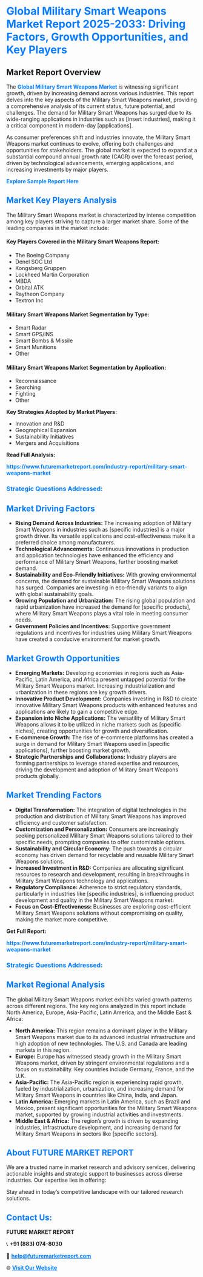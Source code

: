 <h1 style="color: #007BFF;">Global Military Smart Weapons Market Report 2025-2033: Driving Factors, Growth Opportunities, and Key Players</h1>

<section id="overview">
<h2>Market Report Overview</h2>
<p>The <a href="https://www.futuremarketreport.com/industry-report/military-smart-weapons-market" style="color: #007BFF; text-decoration: none;"><strong>Global Military Smart Weapons Market</strong></a> is witnessing significant growth, driven by increasing demand across various industries. This report delves into the key aspects of the Military Smart Weapons market, providing a comprehensive analysis of its current status, future potential, and challenges. The demand for Military Smart Weapons has surged due to its wide-ranging applications in industries such as [insert industries], making it a critical component in modern-day [applications].</p>
<p>As consumer preferences shift and industries innovate, the Military Smart Weapons market continues to evolve, offering both challenges and opportunities for stakeholders. The global market is expected to expand at a substantial compound annual growth rate (CAGR) over the forecast period, driven by technological advancements, emerging applications, and increasing investments by major players.</p>
</section>

<section id="overview">
<p><a href="https://www.futuremarketreport.com/request-sample/reportId=106206" style="color: #007BFF; text-decoration: none;"><strong>Explore Sample Report Here</strong></a></p>
</section>

<section id="key-players">
<h2 style="color: #007BFF;">Market Key Players Analysis</h2>
<p>The Military Smart Weapons market is characterized by intense competition among key players striving to capture a larger market share. Some of the leading companies in the market include:</p>
<h4>Key Players Covered in the Military Smart Weapons Report:</h4>
<ul><li>The Boeing Company</li><li>Denel SOC Ltd</li><li>Kongsberg Gruppen</li><li>Lockheed Martin Corporation</li><li>MBDA</li><li>Orbital ATK</li><li>Raytheon Company</li><li>Textron Inc</li></ul>
<h4>Military Smart Weapons Market Segmentation by Type:</h4>
<ul><li>Smart Radar</li><li>Smart GPS/INS</li><li>Smart Bombs &amp; Missile</li><li>Smart Munitions</li><li>Other</li></ul>

<h4>Military Smart Weapons Market Segmentation by Application:</h4>
<ul><li>Reconnaissance</li><li>Searching</li><li>Fighting</li><li>Other</li></ul>
<p><strong>Key Strategies Adopted by Market Players:</strong></p>
<ul>
<li>Innovation and R&D</li>
<li>Geographical Expansion</li>
<li>Sustainability Initiatives</li>
<li>Mergers and Acquisitions</li>
</ul>
</section>

<section>
<p><strong>Read Full Analysis: </strong></p><a href="https://www.futuremarketreport.com/industry-report/military-smart-weapons-market" style="color: #007BFF; text-decoration: none;"><strong>https://www.futuremarketreport.com/industry-report/military-smart-weapons-market</strong></a>
<h3 style="color: #007BFF;">Strategic Questions Addressed:</h3>
</section>

<section id="driving-factors">
<h2 style="color: #007BFF;">Market Driving Factors</h2>
<ul>
<li><strong>Rising Demand Across Industries:</strong> The increasing adoption of Military Smart Weapons in industries such as [specific industries] is a major growth driver. Its versatile applications and cost-effectiveness make it a preferred choice among manufacturers.</li>
<li><strong>Technological Advancements:</strong> Continuous innovations in production and application technologies have enhanced the efficiency and performance of Military Smart Weapons, further boosting market demand.</li>
<li><strong>Sustainability and Eco-Friendly Initiatives:</strong> With growing environmental concerns, the demand for sustainable Military Smart Weapons solutions has surged. Companies are investing in eco-friendly variants to align with global sustainability goals.</li>
<li><strong>Growing Population and Urbanization:</strong> The rising global population and rapid urbanization have increased the demand for [specific products], where Military Smart Weapons plays a vital role in meeting consumer needs.</li>
<li><strong>Government Policies and Incentives:</strong> Supportive government regulations and incentives for industries using Military Smart Weapons have created a conducive environment for market growth.</li>
</ul>
</section>

<section id="growth-opportunities">
<h2 style="color: #007BFF;">Market Growth Opportunities</h2>
<ul>
<li><strong>Emerging Markets:</strong> Developing economies in regions such as Asia-Pacific, Latin America, and Africa present untapped potential for the Military Smart Weapons market. Increasing industrialization and urbanization in these regions are key growth drivers.</li>
<li><strong>Innovative Product Development:</strong> Companies investing in R&D to create innovative Military Smart Weapons products with enhanced features and applications are likely to gain a competitive edge.</li>
<li><strong>Expansion into Niche Applications:</strong> The versatility of Military Smart Weapons allows it to be utilized in niche markets such as [specific niches], creating opportunities for growth and diversification.</li>
<li><strong>E-commerce Growth:</strong> The rise of e-commerce platforms has created a surge in demand for Military Smart Weapons used in [specific applications], further boosting market growth.</li>
<li><strong>Strategic Partnerships and Collaborations:</strong> Industry players are forming partnerships to leverage shared expertise and resources, driving the development and adoption of Military Smart Weapons products globally.</li>
</ul>
</section>

<section id="trending-factors">
<h2 style="color: #007BFF;">Market Trending Factors</h2>
<ul>
<li><strong>Digital Transformation:</strong> The integration of digital technologies in the production and distribution of Military Smart Weapons has improved efficiency and customer satisfaction.</li>
<li><strong>Customization and Personalization:</strong> Consumers are increasingly seeking personalized Military Smart Weapons solutions tailored to their specific needs, prompting companies to offer customizable options.</li>
<li><strong>Sustainability and Circular Economy:</strong> The push towards a circular economy has driven demand for recyclable and reusable Military Smart Weapons solutions.</li>
<li><strong>Increased Investment in R&D:</strong> Companies are allocating significant resources to research and development, resulting in breakthroughs in Military Smart Weapons technology and applications.</li>
<li><strong>Regulatory Compliance:</strong> Adherence to strict regulatory standards, particularly in industries like [specific industries], is influencing product development and quality in the Military Smart Weapons market.</li>
<li><strong>Focus on Cost-Effectiveness:</strong> Businesses are exploring cost-efficient Military Smart Weapons solutions without compromising on quality, making the market more competitive.</li>
</ul>
</section>

<section>
<p><strong>Get Full Report: </strong></p><a href="https://www.futuremarketreport.com/industry-report/military-smart-weapons-market" style="color: #007BFF; text-decoration: none;"><strong>https://www.futuremarketreport.com/industry-report/military-smart-weapons-market</strong></a>
<h3 style="color: #007BFF;">Strategic Questions Addressed:</h3>
</section>


<section id="regional-analysis">
<h2 style="color: #007BFF;">Market Regional Analysis</h2>
<p>The global Military Smart Weapons market exhibits varied growth patterns across different regions. The key regions analyzed in this report include North America, Europe, Asia-Pacific, Latin America, and the Middle East & Africa:</p>
<ul>
<li><strong>North America:</strong> This region remains a dominant player in the Military Smart Weapons market due to its advanced industrial infrastructure and high adoption of new technologies. The U.S. and Canada are leading markets in this region.</li>
<li><strong>Europe:</strong> Europe has witnessed steady growth in the Military Smart Weapons market, driven by stringent environmental regulations and a focus on sustainability. Key countries include Germany, France, and the U.K.</li>
<li><strong>Asia-Pacific:</strong> The Asia-Pacific region is experiencing rapid growth, fueled by industrialization, urbanization, and increasing demand for Military Smart Weapons in countries like China, India, and Japan.</li>
<li><strong>Latin America:</strong> Emerging markets in Latin America, such as Brazil and Mexico, present significant opportunities for the Military Smart Weapons market, supported by growing industrial activities and investments.</li>
<li><strong>Middle East & Africa:</strong> The region’s growth is driven by expanding industries, infrastructure development, and increasing demand for Military Smart Weapons in sectors like [specific sectors].</li>
</ul>
</section>

<footer>
<h2 style="color: #007BFF;">About FUTURE MARKET REPORT</h2>
<p>We are a trusted name in market research and advisory services, delivering actionable insights and strategic support to businesses across diverse industries. Our expertise lies in offering:</p>

<p>Stay ahead in today’s competitive landscape with our tailored research solutions.</p>

<h2 style="color: #007BFF;">Contact Us:</h2>
<p><strong>FUTURE MARKET REPORT</strong></p>
<p>📞 <strong>+91 (883) 074-8030</strong></p>
<p>📧 <strong><a href="mailto:help@futuremarketreport.com" style="color: #007BFF;">help@futuremarketreport.com</a></strong></p>
<p>🌐 <strong><a href="https://www.futuremarketreport.com/" style="color: #007BFF;">Visit Our Website</a></strong></p>
</footer>
